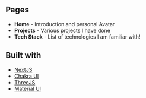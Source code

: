 ## Pages
- **Home** - Introduction and personal Avatar
- **Projects** - Various projects I have done
- **Tech Stack** - List of technologies I am familiar with!

## Built with
- [NextJS](https://nextjs.org/)
- [Chakra UI](https://chakra-ui.com)
- [ThreeJS](https://threejs.org/)
- [Material UI](https://mui.com/)

